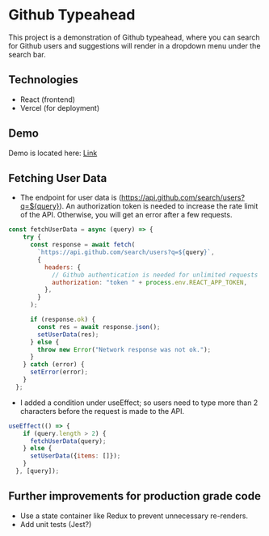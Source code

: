 # Github Typeahead

This project is a demonstration of Github typeahead, where you can search for Github users and suggestions will render in a dropdown menu under the search bar.

## Technologies

* React (frontend)
* Vercel (for deployment)

## Demo

Demo is located here: [Link](https://github-typeahead-4gf3nvox8.vercel.app/)

## Fetching User Data

* The endpoint for user data is (https://api.github.com/search/users?q=${query}). An authorization token is needed to increase the rate limit of the API. Otherwise, you will get an error after a few requests.

```javascript
const fetchUserData = async (query) => {
    try {
      const response = await fetch(
        `https://api.github.com/search/users?q=${query}`,
        {
          headers: {
            // Github authentication is needed for unlimited requests
            authorization: "token " + process.env.REACT_APP_TOKEN,
          },
        }
      );

      if (response.ok) {
        const res = await response.json();
        setUserData(res);
      } else {
        throw new Error("Network response was not ok.");
      }
    } catch (error) {
      setError(error);
    }
  };
```

* I added a condition under useEffect; so users need to type more than 2 characters before the request is made to the API.

```javascript
useEffect(() => {
    if (query.length > 2) {
      fetchUserData(query);
    } else {
      setUserData({items: []});
    }
  }, [query]);
```

## Further improvements for production grade code

* Use a state container like Redux to prevent unnecessary re-renders.
* Add unit tests (Jest?) 